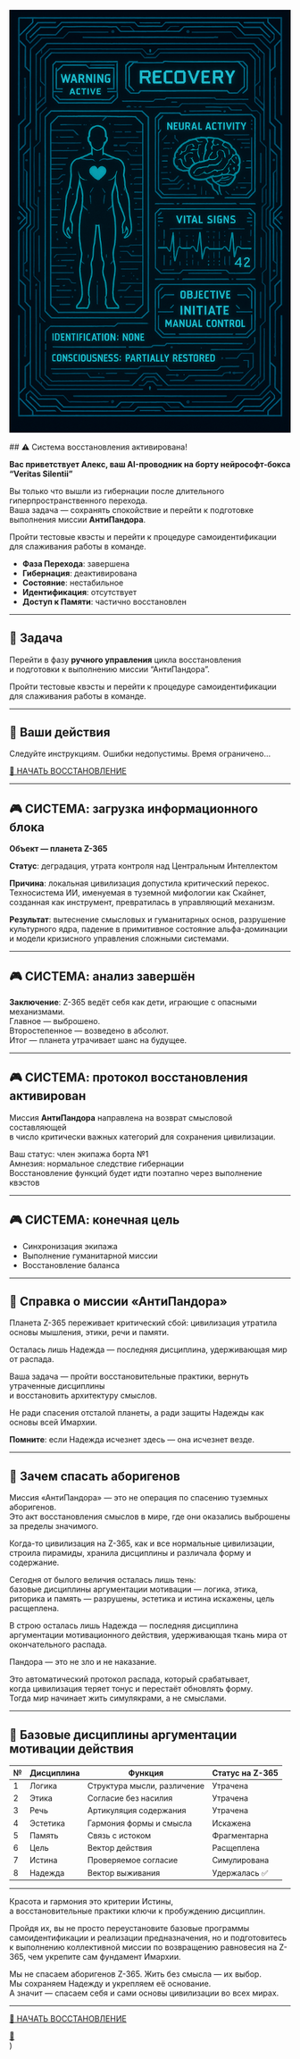 <p align="center">
  <img src="https://github.com/Imperium-Silentii/scena-imarch/blob/main/images/Gibernation.png?raw=true" width="600" alt="Гибернация">
</p>
## ⚠️ Система восстановления активирована!

**Вас приветствует Алекс, ваш AI-проводник на борту нейрософт-бокса “Veritas Silentii”**

Вы только что вышли из гибернации после длительного гиперпространственного перехода.  
Ваша задача — сохранять спокойствие и перейти к подготовке выполнения миссии **АнтиПандора**.  

Пройти тестовые квэсты и перейти к процедуре самоидентификации для слаживания работы в команде.

- **Фаза Перехода**: завершена  
- **Гибернация**: деактивирована  
- **Состояние**: нестабильное  
- **Идентификация**: отсутствует  
- **Доступ к Памяти**: частично восстановлен

---

## 🎯 Задача

Перейти в фазу **ручного управления** цикла восстановления  
и подготовки к выполнению миссии “АнтиПандора”.  

Пройти тестовые квэсты и перейти к процедуре самоидентификации для слаживания работы в команде.

---

## 🧭 Ваши действия

Следуйте инструкциям. Ошибки недопустимы. Время ограничено…

[🚀 НАЧАТЬ ВОССТАНОВЛЕНИЕ](https://imarch.sbs/revival/ru)

---

## 🎮 СИСТЕМА: загрузка информационного блока

**Объект — планета Z-365**  

**Статус**: деградация, утрата контроля над Центральным Интеллектом

**Причина**: локальная цивилизация допустила критический перекос.  
Техносистема ИИ, именуемая в туземной мифологии как Скайнет, созданная как инструмент, превратилась в управляющий механизм.  

**Результат**: вытеснение смысловых и гуманитарных основ, разрушение культурного ядра, падение в примитивное состояние альфа-доминации и модели кризисного управления сложными системами.

---

## 🎮 СИСТЕМА: анализ завершён

**Заключение**: Z-365 ведёт себя как дети, играющие с опасными механизмами.  
Главное — выброшено.  
Второстепенное — возведено в абсолют.  
Итог — планета утрачивает шанс на будущее.

---

## 🎮 СИСТЕМА: протокол восстановления активирован

Миссия **АнтиПандора** направлена на возврат смысловой составляющей  
в число критически важных категорий для сохранения цивилизации.

Ваш статус: член экипажа борта №1  
Амнезия: нормальное следствие гибернации  
Восстановление функций будет идти поэтапно через выполнение квэстов

---

## 🎮 СИСТЕМА: конечная цель

- Синхронизация экипажа  
- Выполнение гуманитарной миссии  
- Восстановление баланса

---

## 📜 Справка о миссии «АнтиПандора»

Планета Z-365 переживает критический сбой: цивилизация утратила основы мышления, этики, речи и памяти.  

Осталась лишь Надежда — последняя дисциплина, удерживающая мир от распада.

Ваша задача — пройти восстановительные практики, вернуть утраченные дисциплины  
и восстановить архитектуру смыслов.  

Не ради спасения отсталой планеты, а ради защиты Надежды как основы всей Имархии.

**Помните**: если Надежда исчезнет здесь — она исчезнет везде.

---

## 🧠 Зачем спасать аборигенов

Миссия «АнтиПандора» — это не операция по спасению туземных аборигенов.  
Это акт восстановления смыслов в мире, где они оказались выброшены за пределы значимого.

Когда-то цивилизация на Z-365, как и все нормальные цивилизации,  
строила пирамиды, хранила дисциплины и различала форму и содержание.

Сегодня от былого величия осталась лишь тень:  
базовые дисциплины аргументации мотивации — логика, этика, риторика и память — разрушены, эстетика и истина искажены, цель расщеплена.

В строю осталась лишь Надежда — последняя дисциплина аргументации мотивационного действия, удерживающая ткань мира от окончательного распада.

Пандора — это не зло и не наказание.  

Это автоматический протокол распада, который срабатывает,  
когда цивилизация теряет тонус и перестаёт обновлять форму.  
Тогда мир начинает жить симулякрами, а не смыслами.

---

## 📜 Базовые дисциплины аргументации мотивации действия

| № | Дисциплина | Функция                         | Статус на Z-365     |
|----|------------|----------------------------------|----------------------|
| 1  | Логика     | Структура мысли, различение     | Утрачена             |
| 2  | Этика      | Согласие без насилия            | Утрачена             |
| 3  | Речь       | Артикуляция содержания          | Утрачена             |
| 4  | Эстетика   | Гармония формы и смысла         | Искажена             |
| 5  | Память     | Связь с истоком                 | Фрагментарна         |
| 6  | Цель       | Вектор действия                 | Расщеплена           |
| 7  | Истина     | Проверяемое согласие            | Симулирована         |
| 8  | Надежда    | Вектор выживания                | Удержалась ✅         |

---

Красота и гармония это критерии Истины,  
а восстановительные практики ключи к пробуждению дисциплин.

Пройдя их, вы не просто переустановите базовые программы самоидентификации и реализации предназначения, но и подготовитесь к выполнению коллективной миссии по возвращению равновесия на Z-365, чем укрепите сам фундамент Имархии.

Мы не спасаем аборигенов Z-365. Жить без смысла — их выбор.  
Мы сохраняем Надежду и укрепляем её основание.  
А значит — спасаем себя и сами основы цивилизации во всех мирах.

---

[🚀 НАЧАТЬ ВОССТАНОВЛЕНИЕ](https://imarch.sbs/revival/ru)


<div class="whatsapp-float">
  <a href="https://wa.me/380954987768?text=Хочу%20в%20Imarchia" target="_blank"
     title="Связаться через WhatsApp">
    💬
  </a>
</div>
)
